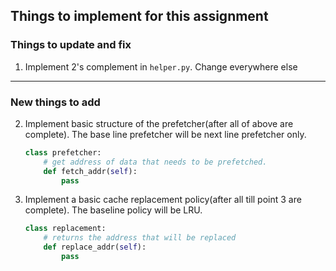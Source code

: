 ## Things to implement for this assignment

### Things to update and fix

1. Implement 2's complement in ```helper.py```. Change everywhere else

---------------------------------

### New things to add

2. Implement basic structure of the prefetcher(after all of above are complete). The base line prefetcher will be next line prefetcher only.
    ```python
    class prefetcher:
        # get address of data that needs to be prefetched.
        def fetch_addr(self):
            pass
    ```

3. Implement a basic cache replacement policy(after all till point 3 are complete). The baseline policy will be LRU.
    ```python
    class replacement:
        # returns the address that will be replaced
        def replace_addr(self):
            pass
    ```